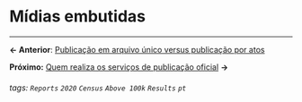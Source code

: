 # Mídias embutidas

---

**← Anterior**: <a href="https://hackmd.io/@querido-diario/report-census-qd-2020-multiple-pt" target="_self">Publicação em arquivo único versus publicação por atos</a>

**Próximo:** <a href="https://hackmd.io/@querido-diario/report-census-qd-2020-publishers-pt" target="_self">Quem realiza os serviços de publicação oficial</a> **→**

###### tags: `Reports` `2020` `Census` `Above 100k` `Results` `pt`